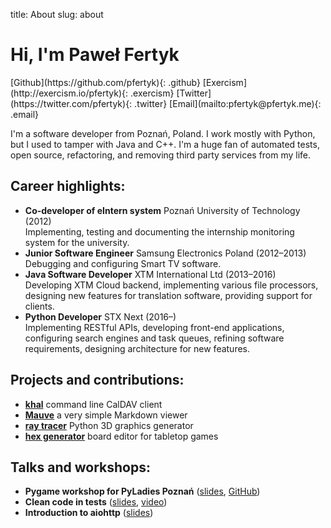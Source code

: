 title: About
slug: about

# Hi, I'm Paweł Fertyk

<div class="photo"></div>
<div class="social-links" markdown="1">
[Github](https://github.com/pfertyk){: .github}
[Exercism](http://exercism.io/pfertyk){: .exercism}
[Twitter](https://twitter.com/pfertyk){: .twitter}
[Email](mailto:pfertyk@pfertyk.me){: .email}
</div>

I'm a software developer from Poznań, Poland.
I work mostly with Python, but I used to tamper with Java and C++.
I'm a huge fan of automated tests, open source, refactoring,
and removing third party services from my life.

## Career highlights:
* **Co-developer of eIntern system** Poznań University of Technology (2012)  
 Implementing, testing and documenting the internship monitoring system for the university.
* **Junior Software Engineer** Samsung Electronics Poland (2012&ndash;2013)  
 Debugging and configuring Smart TV software.
* **Java Software Developer** XTM International Ltd (2013&ndash;2016)  
 Developing XTM Cloud backend, implementing various file processors, designing new features for translation software, providing support for clients.
* **Python Developer** STX Next (2016&ndash;)  
Implementing RESTful APIs, developing front-end applications, configuring search engines and task queues, refining software requirements, designing architecture for new features.

## Projects and contributions:

* [**khal**](https://github.com/pimutils/khal) command line CalDAV client
* [**Mauve**](https://github.com/pfertyk/mauve) a very simple Markdown viewer
* [**ray tracer**](https://github.com/pfertyk/ray_tracer) Python 3D graphics generator
* [**hex generator**](https://github.com/pfertyk/hex_generator) board editor for tabletop games

## Talks and workshops:

* **Pygame workshop for PyLadies Poznań** ([slides](http://pyladies-pygame.pfertyk.me), [GitHub](https://github.com/pfertyk/workshop-pyladies-pygame))
* **Clean code in tests** ([slides](http://summit-clean-tests.pfertyk.me), [video](https://www.youtube.com/watch?v=SFDqVP7iP6k&index=8&list=PLwXxS6lAcQUNMUGloNZmlB1dbE95XhQDs))
* **Introduction to aiohttp** ([slides](http://aiohttp.pfertyk.me))
